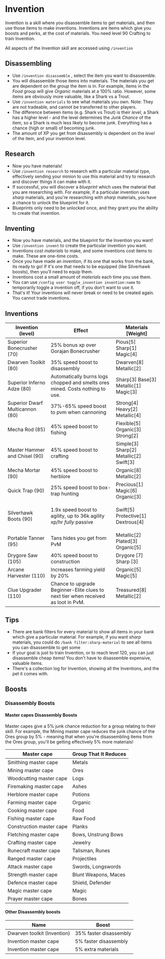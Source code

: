 # Invention



Invention is a skill where you disassemble items to get materials, and then use those items to make inventions. Inventions are items which give you boosts and perks, at the cost of materials. You need level 90 Crafting to train Invention.

All aspects of the Invention skill are accessed using `/invention`

## Disassembling

* Use `/invention disassemble` , select the item you want to disassemble.
* You will disassemble those items into materials. The materials you get are dependent on the _group_ the item is in. For example, items in the _Food_ group will give _Organic_ materials at a 100% ratio. However, some items are obviously more valuable, like a Shark vs a Trout.
* Use `/invention materials` to see what materials you own. Note: They are not tradeable, and cannot be transferred to other players.
* The difference between items (e.g. Shark vs Trout) is their _level_, a Shark has a higher level - and the level determines the _Junk Chance_ of the item, so a Shark is much less likely to become junk. Everything has a chance (high or small) of becoming junk.
* The amount of XP you get from disassembly is dependent on the _level_ of the item, and your invention level.



## Research

* Now you have materials!&#x20;
* Use `/invention research` to research with a particular material type, effectively sending your minion to use this material and try to research and discover things it can make with it.
* If successful, you will discover a _blueprint_ which uses the material that you are researching with. For example, if a particular invention uses _sharp_ materials, and you're researching with _sharp_ materials, you have a chance to unlock the blueprint for it.
* Blueprints only need to be unlocked once, and they grant you the ability to create that invention.

## Inventing

* Now you have materials, and the blueprint for the Invention you want!
* Use `/invention invent` to create the particular invention you want.
* Inventions cost _materials_ to make, and some inventions cost items to make. These are one-time costs.
* Once you have made an invention, if its one that works from the bank, its ready to go! If it's one that needs to be equipped (like Silverhawk boosts), then you'll need to equip them.
* Inventions cost a small amount of _materials_ each time you use them.
* You can use `/config user toggle_invention invention:name` to temporarily toggle a invention off, if you don't want to use it.
* That's it! Your inventions will never break or need to be created again. You cannot trade inventions.

## Inventions

| Invention (level)               | Effect                                                                            | Materials \[Weight]                           |
| ------------------------------- | --------------------------------------------------------------------------------- | --------------------------------------------- |
| Superior Bonecrusher (70)       | 25% bonus xp over Gorajan Bonecrusher                                             | Pious\[5] Sharp\[1] Magic\[4]                 |
| Dwarven Toolkit (80)            | 35% speed boost to disassembly                                                    | Dwarven\[8] Metallic\[2]                      |
| Superior Inferno Adze (80)      | Automatically burns logs chopped and smelts ores mined. Costs nothing to use.     | Sharp\[3] Base\[3] Metallic\[1] Magic\[3]     |
| Superior Dwarf Multicannon (80) | 37%-65% speed boost to pvm when cannoning                                         | Strong\[4] Heavy\[2] Metallic\[4]             |
| Mecha Rod (85)                  | 45% speed boost to fishing                                                        | Flexible\[5] Organic\[3] Strong\[2]           |
| Master Hammer and Chisel (90)   | 45% speed boost to crafting                                                       | Simple\[3] Sharp\[2] Metallic\[2] Swift\[3]   |
| Mecha Mortar (90)               | 45% speed boost to herblore                                                       | Organic\[8] Metallic\[2]                      |
| Quick Trap (90)                 | 25% speed boost to box-trap hunting                                               | Precious\[1] Magic\[6] Organic\[3]            |
| Silverhawk Boots (90)           | 1.9x speed boost to agility, up to 36k agility xp/hr _fully_ passive              | <p>Swift[5] Protective[1] Dextrous[4]<br></p> |
| Portable Tanner (95)            | Tans hides you get from PvM                                                       | Metallic\[2] Plated\[3] Organic\[5]           |
| Drygore Saw (105)               | 40% speed boost to construction                                                   | Drygore \[7] Sharp \[3]                       |
| Arcane Harvester (110)          | Increases farming yield by 20%                                                    | Organic\[5] Magic\[5]                         |
| Clue Upgrader (110)             | Chance to upgrade Beginner-Elite clues to next tier when received as loot in PvM. | Treasured\[8] Metallic\[2]                    |

## Tips

* There are bank filters for every material to show all items in your bank which give a particular material. For example, if you want _sharp_ materials, you could do `/bank filter:sharp-material` to see all items you can disassemble to get some
* If your goal is just to train Invention, or to reach level 120, you can just disassemble cheap items! You don't have to disassemble expensive, valuable items.
* There's a collection log for Invention, showing all the Inventions, and the pet it comes with.

## Boosts

### Disassembly Boosts

#### Master capes Disassembly Boosts

Master capes give a 5% junk chance reduction for a group relating to their skill. For example, the Mining master cape reduces the junk chance of the Ores group by 5% - meaning that when you're disassembling items from the Ores group, you'll be getting effectively 5% more materials!

| Master cape              | Group That It Reduces |
| ------------------------ | --------------------- |
| Smithing master cape     | Metals                |
| Mining master cape       | Ores                  |
| Woodcutting master cape  | Logs                  |
| Firemaking master cape   | Ashes                 |
| Herblore master cape     | Potions               |
| Farming master cape      | Organic               |
| Cooking master cape      | Food                  |
| Fishing master cape      | Raw Food              |
| Construction master cape | Planks                |
| Fletching master cape    | Bows, Unstrung Bows   |
| Crafting master cape     | Jewelry               |
| Runecraft master cape    | Talisman, Runes       |
| Ranged master cape       | Projectiles           |
| Attack master cape       | Swords, Longswords    |
| Strength master cape     | Blunt Weapons, Maces  |
| Defence master cape      | Shield, Defender      |
| Magic master cape        | Magic                 |
| Prayer master cape       | Bones                 |

#### Other Disassembly boosts

| Name                        | Boost                  |
| --------------------------- | ---------------------- |
| Dwarven toolkit (Invention) | 35% faster disassembly |
| Invention master cape       | 5% faster disassembly  |
| Invention master cape       | 5% extra materials     |







